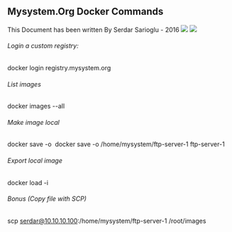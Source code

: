 ## Mysystem.Org Docker Commands

This Document has been written By Serdar Sarioglu - 2016
<a href="https://mysystem.org" title="Mysystem.org"><img src="https://img.shields.io/website-up-down-green-red/http/shields.io.svg?label=Visit%20mysystem.org"></a>
<a href="https://www.paypal.me/ssarioglu" title="Support project"><img src="https://img.shields.io/badge/Donate%20me-paypal-brightgreen.svg"></a>


###### Login a custom registry:
docker login registry.mysystem.org

###### List images
docker images --all

###### Make image local
docker save -o <save image to path> <image name>
docker save -o /home/mysystem/ftp-server-1 ftp-server-1

###### Export local image
docker load -i <path to image tar file>

###### Bonus (Copy file with SCP)
scp serdar@10.10.10.100:/home/mysystem/ftp-server-1 /root/images
